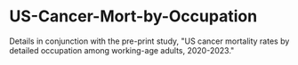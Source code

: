 # US-Cancer-Mort-by-Occupation
Details in conjunction with the pre-print study, "US cancer mortality rates by detailed occupation among working-age adults, 2020-2023." 
